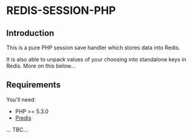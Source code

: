 # REDIS-SESSION-PHP

## Introduction
This is a pure PHP session save handler which stores data into Redis.

It is also able to unpack values of your choosing into standalone keys in Redis. More on this below...

## Requirements
You'll need:


* PHP >= 5.3.0
* [Predis](http://github.com/nrk/predis/)


... TBC...
